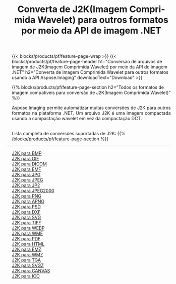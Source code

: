 ﻿---
title: Converta de J2K(Imagem Comprimida Wavelet) para outros formatos por meio da API de imagem .NET 
weight: 3920
url: /pt/net/conversion/from/j2k 
lang: pt
langdirlevel: 2
locales: zh-hans,ja,it,ru,de,es,fr,nl,id,lt,pl,pt,vi,tr,ko,zh-hant,ar,hi,th,sv,cs,uk,he
description: Usando Aspose.Imaging você pode facilmente converter de J2K(Imagem Comprimida Wavelet) para outros formatos
---

{{< blocks/products/pf/feature-page-wrap >}}
{{< blocks/products/pf/feature-page-header h1="Conversão de arquivos de imagem de J2K(Imagem Comprimida Wavelet) por meio da API de imagem .NET" h2="Converta de Imagem Comprimida Wavelet para outros formatos usando a API Aspose.Imaging" downloadText="Download" >}}


{{% blocks/products/pf/feature-page-section  h2="Todos os formatos de imagem compatíveis para conversão de J2K(Imagem Comprimida Wavelet)" %}}
<p align=justify>Aspose.Imaging permite automatizar muitas conversões de J2K para outros formatos na plataforma .NET. Um arquivo J2K é uma imagem compactada usando a compactação wavelet em vez da compactação DCT.</p>
<br/>
Lista completa de conversões suportadas de J2K:
{{% /blocks/products/pf/feature-page-section %}}
<div class="container-fluid productfamilypage bg-gray">
    <div class="convertypes bg-gray agp-content section">
        <div class="container">
		<hr style="margin-left:-20px;"/>
		<div class="row other-converters">
		    <div class='col-md-2 other-converter remove-lp remove-rp'><a href="/imaging/pt/net/conversion/j2k-to-bmp" >J2K para BMP</a></div><div class='col-md-2 other-converter remove-lp remove-rp'><a href="/imaging/pt/net/conversion/j2k-to-gif" >J2K para GIF</a></div><div class='col-md-2 other-converter remove-lp remove-rp'><a href="/imaging/pt/net/conversion/j2k-to-dicom" >J2K para DICOM</a></div><div class='col-md-2 other-converter remove-lp remove-rp'><a href="/imaging/pt/net/conversion/j2k-to-emf" >J2K para EMF</a></div><div class='col-md-2 other-converter remove-lp remove-rp'><a href="/imaging/pt/net/conversion/j2k-to-jpg" >J2K para JPG</a></div><div class='col-md-2 other-converter remove-lp remove-rp'><a href="/imaging/pt/net/conversion/j2k-to-jpeg" >J2K para JPEG</a></div><div class='col-md-2 other-converter remove-lp remove-rp'><a href="/imaging/pt/net/conversion/j2k-to-jp2" >J2K para JP2</a></div><div class='col-md-2 other-converter remove-lp remove-rp'><a href="/imaging/pt/net/conversion/j2k-to-jpeg2000" >J2K para JPEG2000</a></div><div class='col-md-2 other-converter remove-lp remove-rp'><a href="/imaging/pt/net/conversion/j2k-to-png" >J2K para PNG</a></div><div class='col-md-2 other-converter remove-lp remove-rp'><a href="/imaging/pt/net/conversion/j2k-to-apng" >J2K para APNG</a></div><div class='col-md-2 other-converter remove-lp remove-rp'><a href="/imaging/pt/net/conversion/j2k-to-psd" >J2K para PSD</a></div><div class='col-md-2 other-converter remove-lp remove-rp'><a href="/imaging/pt/net/conversion/j2k-to-dxf" >J2K para DXF</a></div><div class='col-md-2 other-converter remove-lp remove-rp'><a href="/imaging/pt/net/conversion/j2k-to-svg" >J2K para SVG</a></div><div class='col-md-2 other-converter remove-lp remove-rp'><a href="/imaging/pt/net/conversion/j2k-to-tiff" >J2K para TIFF</a></div><div class='col-md-2 other-converter remove-lp remove-rp'><a href="/imaging/pt/net/conversion/j2k-to-webp" >J2K para WEBP</a></div><div class='col-md-2 other-converter remove-lp remove-rp'><a href="/imaging/pt/net/conversion/j2k-to-wmf" >J2K para WMF</a></div><div class='col-md-2 other-converter remove-lp remove-rp'><a href="/imaging/pt/net/conversion/j2k-to-pdf" >J2K para PDF</a></div><div class='col-md-2 other-converter remove-lp remove-rp'><a href="/imaging/pt/net/conversion/j2k-to-html" >J2K para HTML</a></div><div class='col-md-2 other-converter remove-lp remove-rp'><a href="/imaging/pt/net/conversion/j2k-to-emz" >J2K para EMZ</a></div><div class='col-md-2 other-converter remove-lp remove-rp'><a href="/imaging/pt/net/conversion/j2k-to-wmz" >J2K para WMZ</a></div><div class='col-md-2 other-converter remove-lp remove-rp'><a href="/imaging/pt/net/conversion/j2k-to-tga" >J2K para TGA</a></div><div class='col-md-2 other-converter remove-lp remove-rp'><a href="/imaging/pt/net/conversion/j2k-to-svgz" >J2K para SVGZ</a></div><div class='col-md-2 other-converter remove-lp remove-rp'><a href="/imaging/pt/net/conversion/j2k-to-canvas" >J2K para CANVAS</a></div><div class='col-md-2 other-converter remove-lp remove-rp'><a href="/imaging/pt/net/conversion/j2k-to-ico" >J2K para ICO</a></div>
                </div>
        </div>
    </div>
</div>
<br/>

